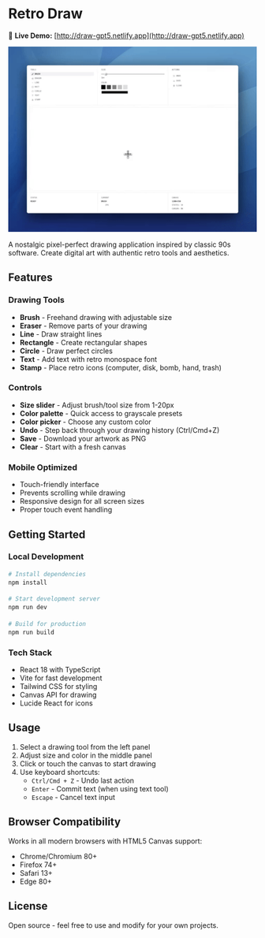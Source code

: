 # Retro Draw

🎨 **Live Demo:** [http://draw-gpt5.netlify.app](http://draw-gpt5.netlify.app)

<img src="./public/demo.gif" alt="Demo" width="800" />

A nostalgic pixel-perfect drawing application inspired by classic 90s software. Create digital art with authentic retro tools and aesthetics.

## Features

### Drawing Tools
- **Brush** - Freehand drawing with adjustable size
- **Eraser** - Remove parts of your drawing
- **Line** - Draw straight lines
- **Rectangle** - Create rectangular shapes
- **Circle** - Draw perfect circles
- **Text** - Add text with retro monospace font
- **Stamp** - Place retro icons (computer, disk, bomb, hand, trash)

### Controls
- **Size slider** - Adjust brush/tool size from 1-20px
- **Color palette** - Quick access to grayscale presets
- **Color picker** - Choose any custom color
- **Undo** - Step back through your drawing history (Ctrl/Cmd+Z)
- **Save** - Download your artwork as PNG
- **Clear** - Start with a fresh canvas

### Mobile Optimized
- Touch-friendly interface
- Prevents scrolling while drawing
- Responsive design for all screen sizes
- Proper touch event handling

## Getting Started

### Local Development

```bash
# Install dependencies
npm install

# Start development server
npm run dev

# Build for production
npm run build
```

### Tech Stack
- React 18 with TypeScript
- Vite for fast development
- Tailwind CSS for styling
- Canvas API for drawing
- Lucide React for icons

## Usage

1. Select a drawing tool from the left panel
2. Adjust size and color in the middle panel
3. Click or touch the canvas to start drawing
4. Use keyboard shortcuts:
   - `Ctrl/Cmd + Z` - Undo last action
   - `Enter` - Commit text (when using text tool)
   - `Escape` - Cancel text input

## Browser Compatibility

Works in all modern browsers with HTML5 Canvas support:
- Chrome/Chromium 80+
- Firefox 74+
- Safari 13+
- Edge 80+

## License

Open source - feel free to use and modify for your own projects.